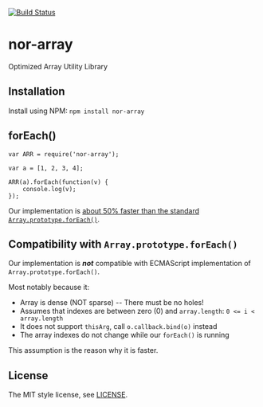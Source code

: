 [![Build Status](https://secure.travis-ci.org/Sendanor/nor-array.png?branch=master)](http://travis-ci.org/Sendanor/nor-array)

nor-array
=========

Optimized Array Utility Library

Installation
------------

Install using NPM: `npm install nor-array`

forEach()
---------

```
var ARR = require('nor-array');

var a = [1, 2, 3, 4];

ARR(a).forEach(function(v) {
	console.log(v);
});
```

Our implementation is [about 50% faster than the standard 
`Array.prototype.forEach()`](https://travis-ci.org/sendanor/nor-array/builds/33259661).

Compatibility with `Array.prototype.forEach()`
----------------------------------------------

Our implementation is ***not*** compatible with ECMAScript 
implementation of `Array.prototype.forEach()`.

Most notably because it:

* Array is dense (NOT sparse) -- There must be no holes!
* Assumes that indexes are between zero (0) and `array.length`: `0 <= i < array.length`
* It does not support `thisArg`, call `o.callback.bind(o)` instead
* The array indexes do not change while our `forEach()` is running

This assumption is the reason why it is faster.

License
-------

The MIT style license, see [LICENSE](https://raw.githubusercontent.com/sendanor/nor-array/master/LICENSE).

